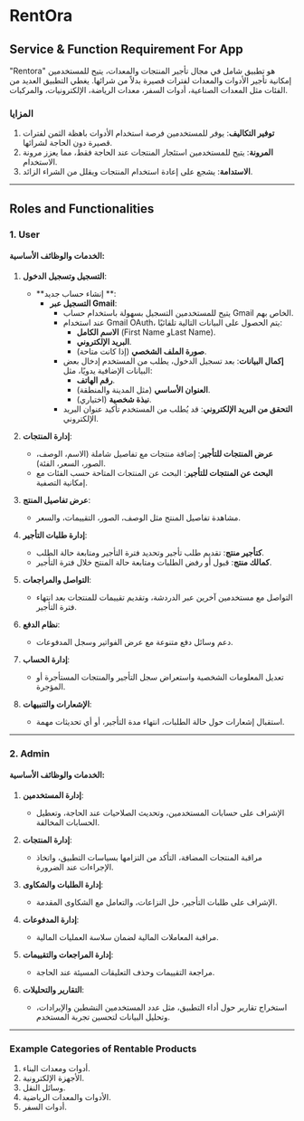 # **RentOra**

## **Service & Function Requirement For App**

"Rentora" هو تطبيق شامل في مجال تأجير المنتجات والمعدات، يتيح للمستخدمين إمكانية تأجير الأدوات والمعدات لفترات قصيرة بدلاً من شرائها. يغطي التطبيق العديد من الفئات مثل المعدات الصناعية، أدوات السفر، معدات الرياضة، الإلكترونيات، والمركبات.

### **المزايا**
1. **توفير التكاليف**: يوفر للمستخدمين فرصة استخدام الأدوات باهظة الثمن لفترات قصيرة دون الحاجة لشرائها.
2. **المرونة**: يتيح للمستخدمين استئجار المنتجات عند الحاجة فقط، مما يعزز مرونة الاستخدام.
3. **الاستدامة**: يشجع على إعادة استخدام المنتجات ويقلل من الشراء الزائد.

---

## **Roles and Functionalities**

### **1. User**

#### **الخدمات والوظائف الأساسية:**

1. **التسجيل وتسجيل الدخول**:
   - **إنشاء حساب جديد **:
      - **التسجيل عبر Gmail**:
         - يتيح للمستخدمين التسجيل بسهولة باستخدام حساب Gmail الخاص بهم.
         - عند استخدام Gmail OAuth، يتم الحصول على البيانات التالية تلقائيًا:
           - **الاسم الكامل** (First Name وLast Name).
           - **البريد الإلكتروني**.
           - **صورة الملف الشخصي** (إذا كانت متاحة).
         - **إكمال البيانات**: بعد تسجيل الدخول، يطلب من المستخدم إدخال بعض البيانات الإضافية يدويًا، مثل:
           - **رقم الهاتف**.
           - **العنوان الأساسي** (مثل المدينة والمنطقة).
           - **نبذة شخصية** (اختياري).
         - **التحقق من البريد الإلكتروني**: قد يُطلب من المستخدم تأكيد عنوان البريد الإلكتروني.

2. **إدارة المنتجات**:
   - **عرض المنتجات للتأجير**: إضافة منتجات مع تفاصيل شاملة (الاسم، الوصف، الصور، السعر، الفئة).
   - **البحث عن المنتجات للتأجير**: البحث عن المنتجات المتاحة حسب الفئات مع إمكانية التصفية.

3. **عرض تفاصيل المنتج**:
   - مشاهدة تفاصيل المنتج مثل الوصف، الصور، التقييمات، والسعر.

4. **إدارة طلبات التأجير**:
   - **كتأجير منتج**: تقديم طلب تأجير وتحديد فترة التأجير ومتابعة حالة الطلب.
   - **كمالك منتج**: قبول أو رفض الطلبات ومتابعة حالة المنتج خلال فترة التأجير.

5. **التواصل والمراجعات**:
   - التواصل مع مستخدمين آخرين عبر الدردشة، وتقديم تقييمات للمنتجات بعد انتهاء فترة التأجير.

6. **نظام الدفع**:
   - دعم وسائل دفع متنوعة مع عرض الفواتير وسجل المدفوعات.

7. **إدارة الحساب**:
   - تعديل المعلومات الشخصية واستعراض سجل التأجير والمنتجات المستأجرة أو المؤجرة.

8. **الإشعارات والتنبيهات**:
   - استقبال إشعارات حول حالة الطلبات، انتهاء مدة التأجير، أو أي تحديثات مهمة.

---

### **2. Admin**

#### **الخدمات والوظائف الأساسية:**

1. **إدارة المستخدمين**:
   - الإشراف على حسابات المستخدمين، وتحديث الصلاحيات عند الحاجة، وتعطيل الحسابات المخالفة.

2. **إدارة المنتجات**:
   - مراقبة المنتجات المضافة، التأكد من التزامها بسياسات التطبيق، واتخاذ الإجراءات عند الضرورة.

3. **إدارة الطلبات والشكاوى**:
   - الإشراف على طلبات التأجير، حل النزاعات، والتعامل مع الشكاوى المقدمة.

4. **إدارة المدفوعات**:
   - مراقبة المعاملات المالية لضمان سلاسة العمليات المالية.

5. **إدارة المراجعات والتقييمات**:
   - مراجعة التقييمات وحذف التعليقات المسيئة عند الحاجة.

6. **التقارير والتحليلات**:
   - استخراج تقارير حول أداء التطبيق، مثل عدد المستخدمين النشطين والإيرادات، وتحليل البيانات لتحسين تجربة المستخدم.

---

### **Example Categories of Rentable Products**
1. أدوات ومعدات البناء.
2. الأجهزة الإلكترونية.
3. وسائل النقل.
4. الأدوات والمعدات الرياضية.
5. أدوات السفر.

